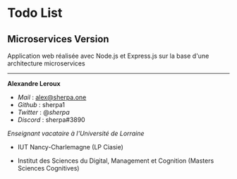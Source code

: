 # Todo List

## Microservices Version

Application web réalisée avec Node.js et Express.js sur la base d'une architecture microservices

---

**Alexandre Leroux**

- _Mail_ : alex@sherpa.one
- _Github_ : sherpa1
- _Twitter_ : @_sherpa_
- _Discord_ : sherpa#3890

_Enseignant vacataire à l'Université de Lorraine_

- IUT Nancy-Charlemagne (LP Ciasie)

- Institut des Sciences du Digital, Management et Cognition (Masters Sciences Cognitives)
